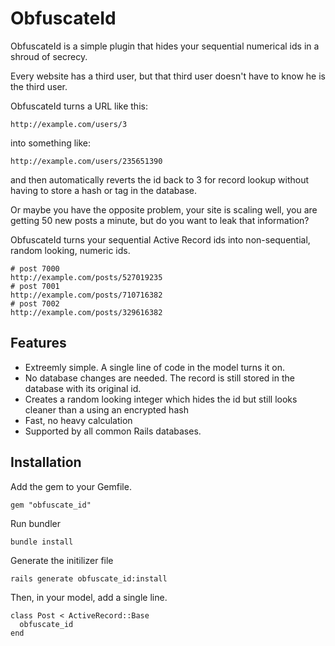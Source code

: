 # ObfuscateId

ObfuscateId is a simple plugin that hides your sequential numerical ids in a shroud of secrecy.

Every website has a third user, but that third user doesn't have to know he is the third user.

ObfuscateId turns a URL like this:

    http://example.com/users/3

into something like:

    http://example.com/users/235651390

and then automatically reverts the id back to 3 for record lookup without having to store a hash or tag in the database.

Or maybe you have the opposite problem, your site is scaling well, you are getting 50 new posts a minute, but do you want to leak that information?

ObfuscateId turns your sequential Active Record ids into non-sequential, random looking, numeric ids.

    # post 7000
    http://example.com/posts/527019235
    # post 7001
    http://example.com/posts/710716382
    # post 7002
    http://example.com/posts/329616382

## Features

* Extreemly simple. A single line of code in the model turns it on.
* No database changes are needed.  The record is still stored in the database with its original id.
* Creates a random looking integer which hides the id but still looks cleaner than a using an encrypted hash
* Fast, no heavy calculation
* Supported by all common Rails databases.


## Installation

Add the gem to your Gemfile.

    gem "obfuscate_id"

Run bundler

    bundle install

Generate the initilizer file

    rails generate obfuscate_id:install

Then, in your model, add a single line.  

    class Post < ActiveRecord::Base
      obfuscate_id
    end


